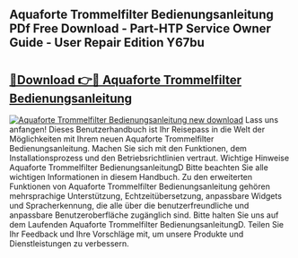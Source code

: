 ## Aquaforte Trommelfilter Bedienungsanleitung PDf Free Download - Part-HTP Service Owner Guide - User Repair Edition Y67bu

# <h2><a href="http://df2wgi.blite.top/?on=Aquaforte+Trommelfilter+Bedienungsanleitung">🔗Download 👉🔴 Aquaforte Trommelfilter Bedienungsanleitung</a></h2>

[![Aquaforte Trommelfilter Bedienungsanleitung new download](https://i.imgur.com/lujVjoI.png)](http://df2wgi.blite.top/?on=Aquaforte+Trommelfilter+Bedienungsanleitung)
Lass uns anfangen! Dieses Benutzerhandbuch ist Ihr Reisepass in die Welt der Möglichkeiten mit Ihrem neuen Aquaforte Trommelfilter Bedienungsanleitung. Machen Sie sich mit den Funktionen, dem Installationsprozess und den Betriebsrichtlinien vertraut. Wichtige Hinweise Aquaforte Trommelfilter BedienungsanleitungD Bitte beachten Sie alle wichtigen Informationen in diesem Handbuch. Zu den erweiterten Funktionen von Aquaforte Trommelfilter Bedienungsanleitung gehören mehrsprachige Unterstützung, Echtzeitübersetzung, anpassbare Widgets und Spracherkennung, die alle über die benutzerfreundliche und anpassbare Benutzeroberfläche zugänglich sind. Bitte halten Sie uns auf dem Laufenden Aquaforte Trommelfilter BedienungsanleitungD. Teilen Sie Ihr Feedback und Ihre Vorschläge mit, um unsere Produkte und Dienstleistungen zu verbessern.
